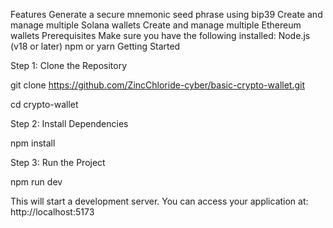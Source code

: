 Features
Generate a secure mnemonic seed phrase using bip39
Create and manage multiple Solana wallets
Create and manage multiple Ethereum wallets
Prerequisites
Make sure you have the following installed:
Node.js (v18 or later)
npm or yarn
Getting Started

Step 1: Clone the Repository

git clone <https://github.com/ZincChloride-cyber/basic-crypto-wallet.git>

cd crypto-wallet

Step 2: Install Dependencies

npm install

Step 3: Run the Project

npm run dev

This will start a development server. You can access your application at:
http://localhost:5173

